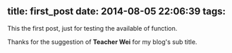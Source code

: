 title: first_post
date: 2014-08-05 22:06:39
tags:
---
This the first post, just for testing the available of function.

Thanks for the suggestion of **Teacher Wei** for my blog's sub title.
